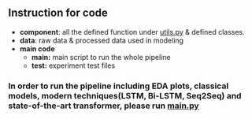 ## Instruction for code
  * **component**: all the defined function under [utils.py](./code/component/utils.py) & defined classes.
  * **data**: raw data & processed data used in modeling
  * **main code**
    * **main:** main script to run the whole pipeline
    * **test:** experiment test files

### In order to run the pipeline including EDA plots, classical models, modern techniques(LSTM, Bi-LSTM, Seq2Seq) and state-of-the-art transformer, please run [main.py](/main_code/main/main.py)
